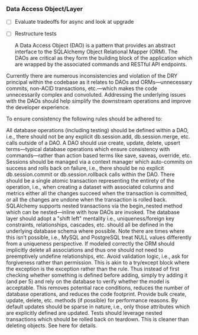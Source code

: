 ### Data Access Object/Layer

- [ ] Evaluate tradeoffs for async and look at upgrade
- [ ] Restructure tests

  A Data Access Object (DAO) is a pattern that provides an abstract interface to the SQLAlchemy Object Relational Mapper (ORM). The DAOs are critical as they form the building block of the application which are wrapped by the associated commands and RESTful API endpoints.

Currently there are numerous inconsistencies and violation of the DRY principal within the codebase as it relates to DAOs and ORMs—unnecessary commits, non-ACID transactions, etc.—which makes the code unnecessarily complex and convoluted. Addressing the underlying issues with the DAOs should help simplify the downstream operations and improve the developer experience.

To ensure consistency the following rules should be adhered to:

All database operations (including testing) should be defined within a DAO, i.e., there should not be any explicit db.session.add, db.session.merge, etc. calls outside of a DAO.
A DAO should use create, update, delete, upsert terms—typical database operations which ensure consistency with commands—rather than action based terms like save, saveas, override, etc.
Sessions should be managed via a context manager which auto-commits on success and rolls back on failure, i.e., there should be no explicit db.session.commit or db.session.rollback calls within the DAO.
There should be a single atomic transaction representing the entirety of the operation, i.e., when creating a dataset with associated columns and metrics either all the changes succeed when the transaction is committed, or all the changes are undone when the transaction is rolled back. SQLAlchemy supports nested transactions via the begin_nested method which can be nested—inline with how DAOs are invoked.
The database layer should adopt a "shift left" mentality i.e., uniqueness/foreign key constraints, relationships, cascades, etc. should all be defined in the underlying database schema where possible. Note there are times where this isn’t possible, i.e., MySQL and PostgreSQL treat NULL values differently from a uniqueness perspective. If modeled correctly the ORM should implicitly delete all associations and thus one should not need to preemptively undefine relationships, etc.
Avoid validation logic, i.e., ask for forgiveness rather than permission. This is akin to a try/except block where the exception is the exception rather than the rule. Thus instead of first checking whether something is defined before adding, simply try adding it (and per 5) and rely on the database to verify whether the model is acceptable. This removes potential race conditions, reduces the number of database operations, and reduces the code footprint.
Provide bulk create, update, delete, etc. methods (if possible) for performance reasons.
By default updates should be sparse in nature, i.e., only those attributes which are explicitly defined are updated.
Tests should leverage nested transactions which should be rolled back on teardown. This is cleaner than deleting objects. See here for details.
